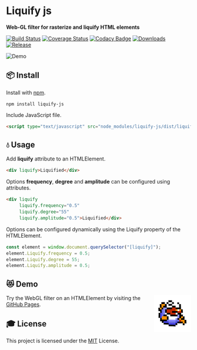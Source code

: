 # Liquify js

**Web-GL filter for rasterize and liquify HTML elements**

[![Build Status](https://travis-ci.org/seeren/liquify-js.svg?branch=master)](https://travis-ci.org/seeren/liquify-js)
[![Coverage Status](https://coveralls.io/repos/github/seeren/liquify-js/badge.svg?branch=master)](https://coveralls.io/github/seeren/liquify-js?branch=master)
[![Codacy Badge](https://api.codacy.com/project/badge/Grade/89e8998a632244a9b14061503b12bd03)](https://www.codacy.com/app/seeren/liquify-js?utm_source=github.com&amp;utm_medium=referral&amp;utm_content=seeren/liquify-js&amp;utm_campaign=Badge_Grade)
[![Downloads](https://img.shields.io/npm/dt/liquify-js.svg)](https://www.npmjs.com/package/liquify-js)
[![Release](https://img.shields.io/npm/v/liquify-js.svg)](https://www.npmjs.com/package/liquify-js)

![Demo](ressources/images/jelly.gif)

## 📦 Install

Install with [npm](https://www.npmjs.com/package/liquify-js).
```
npm install liquify-js
```
Include JavaScript file.
```html
<script type="text/javascript" src="node_modules/liquify-js/dist/liquify.js"></script>
```

## 💧 Usage

Add **liquify** attribute to an HTMLElement.
```html
<div liquify>Liquified</div>
```
Options **frequency**, **degree** and **amplitude** can be configured using attributes.
```html
<div liquify
     liquify.frequency="0.5"
     liquify.degree="55"
     liquify.amplitude="0.5">Liquified</div>
```
Options can be configured dynamically using the Liquify property of the HTMLElement.
```js
const element = window.document.querySelector("[liquify]");
element.Liquify.frequency = 0.5;
element.Liquify.degree = 55;
element.Liquify.amplitude = 0.5;
```

## 😻 Demo

<img src="ressources/images/fish.gif" align="right">

Try the WebGL filter on an HTMLElement by visiting the [GitHub Pages](https://seeren.github.io/liquify-js/).

## 🎓 License
This project is licensed under the [MIT](LICENSE) License.